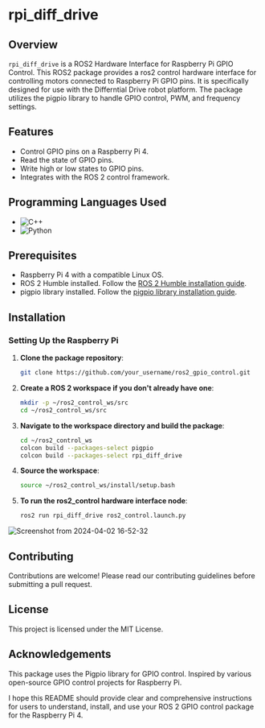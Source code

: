 # rpi_diff_drive

## Overview
`rpi_diff_drive` is a ROS2 Hardware Interface for Raspberry Pi GPIO Control. This ROS2 package provides a ros2 control hardware interface for controlling motors connected to Raspberry Pi GPIO pins. It is specifically designed for use with the Differntial Drive robot platform. The package utilizes the pigpio library to handle GPIO control, PWM, and frequency settings.

## Features

- Control GPIO pins on a Raspberry Pi 4.
- Read the state of GPIO pins. 
- Write high or low states to GPIO pins.
- Integrates with the ROS 2 control framework.

## Programming Languages Used

- ![C++](https://img.shields.io/badge/C++-95%25-blue)
- ![Python](https://img.shields.io/badge/Python-5%25-yellow)

## Prerequisites

- Raspberry Pi 4 with a compatible Linux OS.
- ROS 2 Humble installed. Follow the [ROS 2 Humble installation guide](https://docs.ros.org/en/humble/Installation.html).
- pigpio library installed. Follow the [pigpio library installation guide](https://abyz.me.uk/rpi/pigpio/download.html).

## Installation

### Setting Up the Raspberry Pi

1. **Clone the package repository**:
   ```bash
   git clone https://github.com/your_username/ros2_gpio_control.git
   
2. **Create a ROS 2 workspace if you don't already have one**:
   ```bash
   mkdir -p ~/ros2_control_ws/src
   cd ~/ros2_control_ws/src
   
3. **Navigate to the workspace directory and build the package**:
   ```bash
   cd ~/ros2_control_ws
   colcon build --packages-select pigpio
   colcon build --packages-select rpi_diff_drive
   
4. **Source the workspace**:
   ```bash
   source ~/ros2_control_ws/install/setup.bash
   
5. **To run the ros2_control hardware interface node**:
   ```bash
   ros2 run rpi_diff_drive ros2_control.launch.py

![Screenshot from 2024-04-02 16-52-32](https://github.com/Dharan-kumar/rpi_diff_drive/assets/84310855/0a02350f-e816-4350-8d7d-336fb596763b)


## Contributing
Contributions are welcome! Please read our contributing guidelines before submitting a pull request.

## License
This project is licensed under the MIT License.

## Acknowledgements
This package uses the Pigpio library for GPIO control.
Inspired by various open-source GPIO control projects for Raspberry Pi.

I hope this README should provide clear and comprehensive instructions for users to understand, install, and use your ROS 2 GPIO control package for the Raspberry Pi 4.







   
